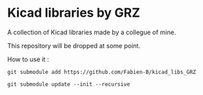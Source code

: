 # Kicad libraries by GRZ

A collection of Kicad libraries made by a collegue of mine.

This repository will be dropped at some point.


How to use it :

`git submodule add https://github.com/Fabien-B/kicad_libs_GRZ`

`git submodule update --init --recursive`

